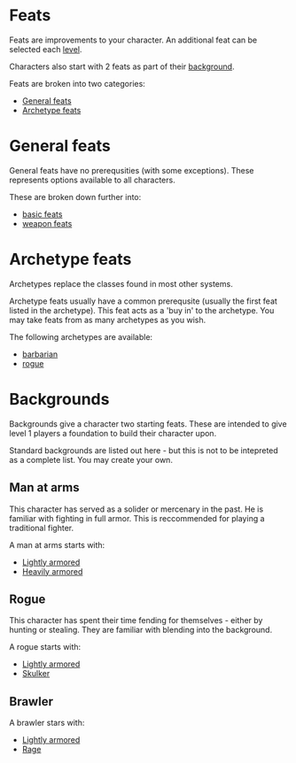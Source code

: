 # Feats

Feats are improvements to your character. An additional feat can be selected each [level](stats.md#level).

Characters also start with 2 feats as part of their [background](#backgrounds).

Feats are broken into two categories:
 - [General feats](#general-feats)
 - [Archetype feats](#archetype-feats)

# General feats
General feats have no prerequsities (with some exceptions).
These represents options available to all characters.

These are broken down further into:
 - [basic feats](feats/basic.md)
 - [weapon feats](feats/weapons.md)

# Archetype feats
Archetypes replace the classes found in most other systems. 

Archetype feats usually have a common prerequsite (usually the first feat listed in the archetype).
This feat acts as a 'buy in' to the archetype.
You may take feats from as many archetypes as you wish.

The following archetypes are available:
 - [barbarian](feats/barbarian.md)
 - [rogue](feats/rogue.md)

# Backgrounds
Backgrounds give a character two starting feats. These are intended to give level 1 players a foundation to build their character upon.

Standard backgrounds are listed out here - but this is not to be intepreted as a complete list. You may create your own.

## Man at arms
This character has served as a solider or mercenary in the past. He is familiar with fighting in full armor. This is reccommended for playing a traditional fighter.

A man at arms starts with:
 - [Lightly armored](feats/basic.md#lightly-armored)
 - [Heavily armored](feats/basic.md#heavily-armored)

## Rogue
This character has spent their time fending for themselves - either by hunting or stealing. They are familiar with blending into the background.

A rogue starts with:
 - [Lightly armored](feats/basic.md#lightly-armored)
 - [Skulker](feats/rogue.md#skulker)

## Brawler

A brawler stars with:
 - [Lightly armored](feats/basic.md#lightly-armored)
 - [Rage](feats/barbarian.md#rage)
